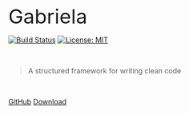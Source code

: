 <div style="font-size:2.5rem;">Gabriela</div>

[![Build Status](https://travis-ci.com/gabriela-framework/gabriela.svg?branch=master)](https://travis-ci.com/gabriela-framework/gabriela)
[![License: MIT](https://img.shields.io/badge/License-MIT-yellow.svg)](https://opensource.org/licenses/MIT)

<br>

> A structured framework for writing clean code

<br>

[GitHub](https://github.com/gabriela-framework/gabriela)
[Download](https://www.npmjs.com/package/gabriela)
